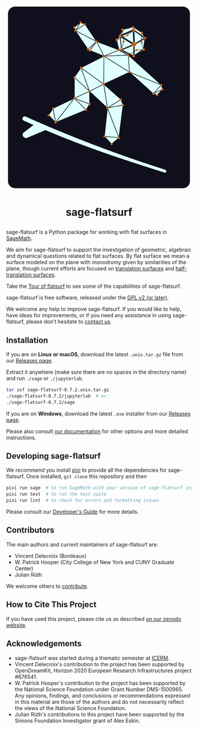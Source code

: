 <p align="center">
    <img alt="logo" src="https://github.com/flatsurf/sage-flatsurf/raw/master/doc/static/logo.svg?sanitize=true">
</p>

<h1><p align="center">sage-flatsurf</p></h1>

sage-flatsurf is a Python package for working with flat surfaces in
[SageMath](https://sagemath.org).

We aim for sage-flatsurf to support the investigation of geometric, algebraic
and dynamical questions related to flat surfaces. By flat surface we mean a
surface modeled on the plane with monodromy given by similarities of the plane,
though current efforts are focused on [translation
surfaces](https://en.wikipedia.org/wiki/Translation_surface) and
[half-translation
surfaces](https://en.wikipedia.org/wiki/Translation_surface#Half-translation_surfaces).

Take the [Tour of flatsurf](https://flatsurf.github.io/sage-flatsurf/examples/tour)
to see some of the capabilities of sage-flatsurf.

sage-flatsurf is free software, released under the [GPL v2 (or later)](./COPYING).

We welcome any help to improve sage-flatsurf. If you would like to help, have
ideas for improvements, or if you need any assistance in using sage-flatsurf,
please don't hesitate to [contact us](https://flatsurf.github.io#contact).

## Installation

If you are on **Linux or macOS**, download the latest `.unix.tar.gz` file from our
[Releases page](https://github.com/flatsurf/sage-flatsurf/releases).

Extract it anywhere (make sure there are no spaces in the directory name) and
run `./sage` or `./jupyterlab`.

```sh
tar zxf sage-flatsurf-0.7.2.unix.tar.gz
./sage-flatsurf-0.7.2/jupyterlab  # or
./sage-flatsurf-0.7.2/sage
```

If you are on **Windows**, download the latest `.exe` installer from our [Releases
page](https://github.com/flatsurf/sage-flatsurf/releases).

Please also consult [our
documentation](https://flatsurf.github.io/sage-flatsurf/#installation) for
other options and more detailed instructions.

## Developing sage-flatsurf

We recommend you install [pixi](https://pixi.sh) to provide all the
dependencies for sage-flatsurf. Once installed, `git clone` this repository and
then

```sh
pixi run sage  # to run SageMath with your version of sage-flatsurf installed
pixi run test  # to run the test suite
pixi run lint  # to check for errors and formatting issues
```

Please consult our [Developer's
Guide](https://flatsurf.github.io/sage-flatsurf/developer.html) for more
details.

## Contributors

The main authors and current maintainers of sage-flatsurf are:

* Vincent Delecroix (Bordeaux)
* W. Patrick Hooper (City College of New York and CUNY Graduate Center)
* Julian Rüth

We welcome others to [contribute](https://flatsurf.github.io#contact).

## How to Cite This Project

If you have used this project, please cite us as described [on our
zenodo website](https://zenodo.org/badge/latestdoi/13970050).

## Acknowledgements

* sage-flatsurf was started during a thematic semester at
  [ICERM](https://icerm.brown.edu).
* Vincent Delecroix's contribution to the project has been supported by
  OpenDreamKit, Horizon 2020 European Research Infrastructures project #676541.
* W. Patrick Hooper's contribution to the project has been supported by the National
  Science Foundation under Grant Number DMS-1500965. Any opinions, findings,
  and conclusions or recommendations expressed in this material are those of
  the authors and do not necessarily reflect the views of the National Science
  Foundation.
* Julian Rüth's contributions to this project have been supported by the Simons
  Foundation Investigator grant of Alex Eskin.
